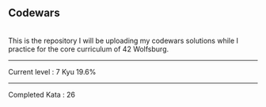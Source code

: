 ## Codewars
<br>
This is the repository I will be uploading my codewars solutions while I practice for the core curriculum of 42 Wolfsburg.
<hr>
Current level : 7 Kyu 19.6%
<hr>
Completed Kata : 26

